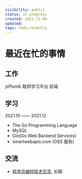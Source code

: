 ```yaml
---
visibility: public
status: in progress
created: 2021-11-06
updated:
tags: todo,recently
---
```


# 最近在忙的事情

## 工作

jsPlumb 联邦学习平台 前端

## 学习

2021.10 —— 2021.12

- The Go Programming Language
- MySQL
- Gin(Go Web Backend Services)
- smartwebapis.com (OSS 服务)

## 交流

- [程序员编程技术交流](https://github.com/xueyushu/programmer), 长期
